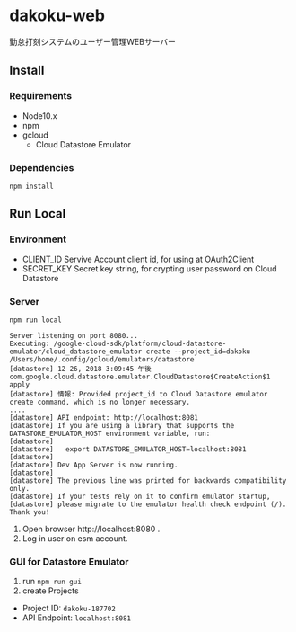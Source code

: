 # dakoku-web
勤怠打刻システムのユーザー管理WEBサーバー

## Install

### Requirements

* Node10.x
* npm
* gcloud
    * Cloud Datastore Emulator

### Dependencies

`npm install`

## Run Local

### Environment

* CLIENT_ID Servive Account client id, for using at OAuth2Client
* SECRET_KEY Secret key string, for crypting user password on Cloud Datastore

### Server

```
npm run local

Server listening on port 8080...
Executing: /google-cloud-sdk/platform/cloud-datastore-emulator/cloud_datastore_emulator create --project_id=dakoku /Users/home/.config/gcloud/emulators/datastore
[datastore] 12 26, 2018 3:09:45 午後 com.google.cloud.datastore.emulator.CloudDatastore$CreateAction$1 apply
[datastore] 情報: Provided project_id to Cloud Datastore emulator create command, which is no longer necessary.
....
[datastore] API endpoint: http://localhost:8081
[datastore] If you are using a library that supports the DATASTORE_EMULATOR_HOST environment variable, run:
[datastore] 
[datastore]   export DATASTORE_EMULATOR_HOST=localhost:8081
[datastore] 
[datastore] Dev App Server is now running.
[datastore] 
[datastore] The previous line was printed for backwards compatibility only.
[datastore] If your tests rely on it to confirm emulator startup,
[datastore] please migrate to the emulator health check endpoint (/). Thank you!
```

1. Open browser http://localhost:8080 .
1. Log in user on esm account.

### GUI for Datastore Emulator

1. run `npm run gui` 
1. create Projects
  * Project ID: `dakoku-187702`
  * API Endpoint: `localhost:8081`
